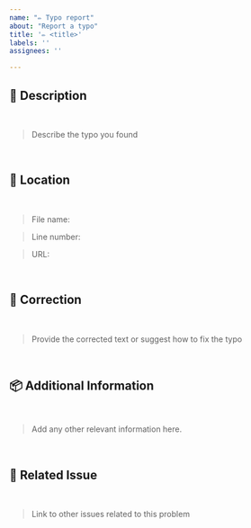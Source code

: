 ```yaml
---
name: "✏️ Typo report"
about: "Report a typo"
title: '✏️ <title>'
labels: ''
assignees: ''

---
```


## 🫤 Description

<br>

> Describe the typo you found

<br>

## 📍 Location

<br>

> File name: <File Name>

> Line number: <Line Number>

> URL: <URL>

<br>

## 🧪 Correction

<br>

> Provide the corrected text or suggest how to fix the typo

 <br>
 
## 📦 Additional Information

<br>

> Add any other relevant information here.

<br>
  
## 📌 Related Issue

<br>

> Link to other issues related to this problem
